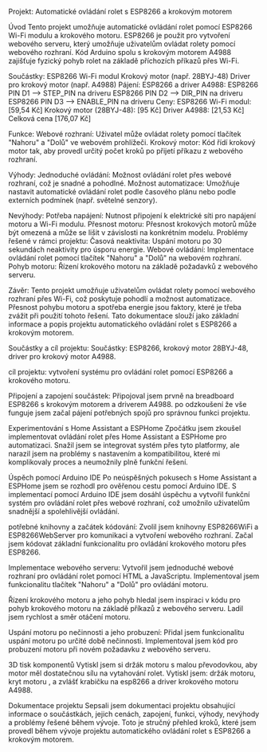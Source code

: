 Projekt: Automatické ovládání rolet s ESP8266 a krokovým motorem

Úvod
Tento projekt umožňuje automatické ovládání rolet pomocí ESP8266 Wi-Fi modulu a krokového motoru. ESP8266 je použit pro vytvoření webového serveru, který umožňuje uživatelům ovládat rolety pomocí webového rozhraní. Kód Arduino spolu s krokovým motorem A4988 zajišťuje fyzický pohyb rolet na základě příchozích příkazů přes Wi-Fi.

Součástky:
ESP8266 Wi-Fi modul
Krokový motor (např. 28BYJ-48)
Driver pro krokový motor (např. A4988)
Pájení:
ESP8266 a driver A4988:
ESP8266 PIN D1 --> STEP_PIN na driveru
ESP8266 PIN D2 --> DIR_PIN na driveru
ESP8266 PIN D3 --> ENABLE_PIN na driveru
Ceny:
ESP8266 Wi-Fi modul: [59,54 Kč]
Krokový motor (28BYJ-48): [95 Kč]
Driver A4988: [21,53 Kč]
Celková cena [176,07 Kč]



Funkce:
Webové rozhraní: Uživatel může ovládat rolety pomocí tlačítek "Nahoru" a "Dolů" ve webovém prohlížeči.
Krokový motor: Kód řídí krokový motor tak, aby provedl určitý počet kroků po přijetí příkazu z webového rozhraní.

Výhody:
Jednoduché ovládání: Možnost ovládání rolet přes webové rozhraní, což je snadné a pohodlné.
Možnost automatizace: Umožňuje nastavit automatické ovládání rolet podle časového plánu nebo podle externích podmínek (např. světelné senzory).

Nevýhody:
Potřeba napájení: Nutnost připojení k elektrické síti pro napájení motoru a Wi-Fi modulu.
Přesnost motoru: Přesnost krokových motorů může být omezená a může se lišit v závislosti na konkrétním modelu.
Problémy řešené v rámci projektu:
Časová neaktivita: Uspání motoru po 30 sekundách neaktivity pro úsporu energie.
Webové ovládání: Implementace ovládání rolet pomocí tlačítek "Nahoru" a "Dolů" na webovém rozhraní.
Pohyb motoru: Řízení krokového motoru na základě požadavků z webového serveru.

Závěr:
Tento projekt umožňuje uživatelům ovládat rolety pomocí webového rozhraní přes Wi-Fi, což poskytuje pohodlí a možnost automatizace. Přesnost pohybu motoru a spotřeba energie jsou faktory, které je třeba zvážit při použití tohoto řešení.
Tato dokumentace slouží jako základní informace a popis projektu automatického ovládání rolet s ESP8266 a krokovým motorem.



Součástky a cíl projektu:
Součástky:
 ESP8266, krokový motor 28BYJ-48, driver pro krokový motor  A4988.

cíl projektu: 
vytvoření systému pro ovládání rolet pomocí ESP8266 a krokového motoru.




Připojení a zapojení součástek:
Připojoval jsem prvně na breadboard ESP8266 s krokovým motorem a driverem A4988.
po odzkoušení že vše funguje jsem začal pájení potřebných spojů pro správnou funkci projektu.

Experimentování s Home Assistant a ESPHome
Zpočátku jsem zkoušel implementovat ovládání rolet přes Home Assistant a ESPHome pro automatizaci.
Snažil jsem se integrovat systém přes tyto platformy, ale narazil jsem na problémy s nastavením a kompatibilitou, které mi komplikovaly proces a neumožnily plně funkční řešení.


Úspěch pomocí Arduino IDE
Po neúspěšných pokusech s Home Assistant a ESPHome jsem se rozhodl pro ověřenou cestu pomocí Arduino IDE.
S implementací pomocí Arduino IDE jsem dosáhl úspěchu a vytvořil funkční systém pro ovládání rolet přes webové rozhraní, což umožnilo uživatelům snadnější a spolehlivější ovládání.

potřebné knihovny a začátek kódování:
Zvolil jsem knihovny ESP8266WiFi a ESP8266WebServer pro komunikaci a vytvoření webového rozhraní.
Začal jsem kódovat základní funkcionalitu pro ovládání krokového motoru přes ESP8266.

Implementace webového serveru:
Vytvořil jsem jednoduché webové rozhraní pro ovládání rolet pomocí HTML a JavaScriptu.
Implementoval jsem funkcionalitu tlačítek "Nahoru" a "Dolů" pro ovládání motoru.

Řízení krokového motoru a jeho pohyb
hledal jsem inspiraci v kódu pro pohyb krokového motoru na základě příkazů z webového serveru.
Ladil jsem rychlost a směr otáčení motoru.



Uspání motoru po nečinnosti a jeho probuzení:
Přidal jsem funkcionalitu uspání motoru po určité době nečinnosti.
Implementoval jsem kód pro probuzení motoru při novém požadavku z webového serveru.

3D tisk komponentů
Vytiskl jsem si držák motoru s malou převodovkou, aby motor měl dostatečnou sílu na vytahování rolet.
Vytiskl jsem:
držák motoru, kryt motoru , a zvlášť krabičku na esp8266 a driver krokového motoru A4988.

Dokumentace projektu
Sepsali jsem dokumentaci projektu obsahující informace o součástkách, jejich cenách, zapojení, funkci, výhody, nevýhody a problémy řešené během vývoje.
Toto je stručný přehled kroků, které jsem provedl během vývoje projektu automatického ovládání rolet s ESP8266 a krokovým motorem.

